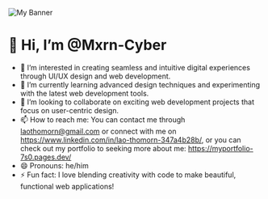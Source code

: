 ![My Banner](https://drive.google.com/uc?id=1Y0UYm8Pu6Kn7h3ngnh0hAKq8zQZPHJl0)

# 👋 Hi, I’m @Mxrn-Cyber

- 👀 I’m interested in creating seamless and intuitive digital experiences through UI/UX design and web development.
- 🌱 I’m currently learning advanced design techniques and experimenting with the latest web development tools.
- 💞️ I’m looking to collaborate on exciting web development projects that focus on user-centric design.
- 📫 How to reach me: You can contact me through laothomorn@gmail.com or connect with me on https://www.linkedin.com/in/lao-thomorn-347a4b28b/, or you can check out my portfolio to seeking more about me: https://myportfolio-7s0.pages.dev/
- 😄 Pronouns: he/him
- ⚡ Fun fact: I love blending creativity with code to make beautiful, functional web applications!

<!---
Mxrn-Cyber/Mxrn-Cyber is a ✨ special ✨ repository because its `README.md` (this file) appears on your GitHub profile.
You can click the Preview link to take a look at your changes.
--->
